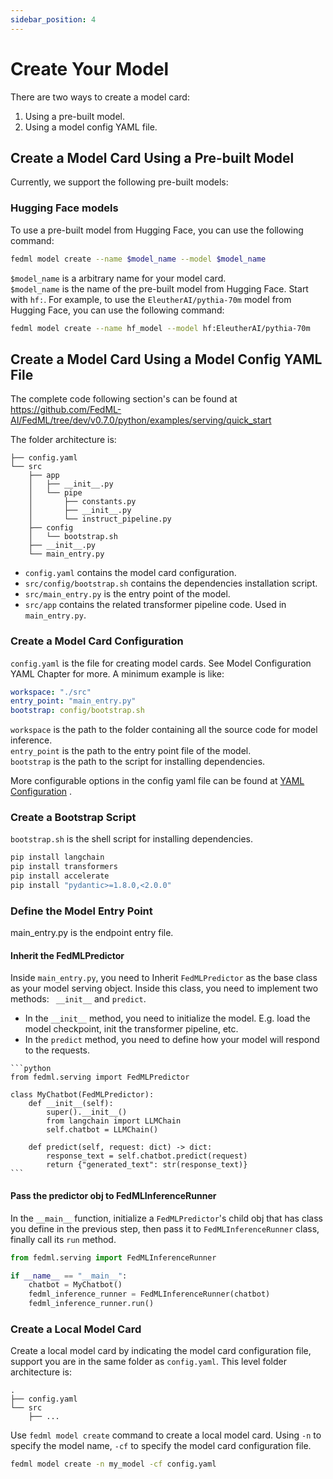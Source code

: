 ```yaml
---
sidebar_position: 4
---
```


# Create Your Model

There are two ways to create a model card: 
1. Using a pre-built model.
2. Using a model config YAML file.

## Create a Model Card Using a Pre-built Model
Currently, we support the following pre-built models:
### Hugging Face models
To use a pre-built model from Hugging Face, you can use the following command:
```bash
fedml model create --name $model_name --model $model_name
```
`$model_name` is a arbitrary name for your model card.  
`$model_name` is the name of the pre-built model from Hugging Face. Start with `hf:`.
For example, to use the `EleutherAI/pythia-70m` model from Hugging Face, you can use the following command:
```bash
fedml model create --name hf_model --model hf:EleutherAI/pythia-70m
```



## Create a Model Card Using a Model Config YAML File
The complete code following section's can be found at 
https://github.com/FedML-AI/FedML/tree/dev/v0.7.0/python/examples/serving/quick_start

The folder architecture is:
```
├── config.yaml
└── src
    ├── app
    │   ├── __init__.py
    │   └── pipe
    │       ├── constants.py
    │       ├── __init__.py
    │       └── instruct_pipeline.py
    ├── config
    │   └── bootstrap.sh
    ├── __init__.py
    └── main_entry.py
```
- `config.yaml` contains the model card configuration.
- `src/config/bootstrap.sh` contains the dependencies installation script.
- `src/main_entry.py` is the entry point of the model.
- `src/app` contains the related transformer pipeline code. Used in `main_entry.py`.

### Create a Model Card Configuration
`config.yaml` is the file for creating model cards. See Model Configuration YAML Chapter for more. 
A minimum example is like:
```yaml
workspace: "./src"
entry_point: "main_entry.py"
bootstrap: config/bootstrap.sh
```
`workspace` is the path to the folder containing all the source code for model inference.  
`entry_point` is the path to the entry point file of the model.  
`bootstrap` is the path to the script for installing dependencies.  

More configurable options in the config yaml file can be found at [YAML Configuration](yaml_ref.md) .

### Create a Bootstrap Script
`bootstrap.sh` is the shell script for installing dependencies.
```bash
pip install langchain
pip install transformers
pip install accelerate
pip install "pydantic>=1.8.0,<2.0.0"
```

### Define the Model Entry Point
main_entry.py is the endpoint entry file.
#### Inherit the FedMLPredictor
Inside `main_entry.py`, you need to Inherit `FedMLPredictor` as the base class as your model serving object. 
Inside this class, you need to implement two methods: ` __init__` and `predict`.  
   - In the `__init__` method, you need to initialize the model. E.g. load the model checkpoint, init the transformer
   pipeline, etc.
   - In the `predict` method, you need to define how your model will respond to the requests.

    ```python
    from fedml.serving import FedMLPredictor
    
    class MyChatbot(FedMLPredictor):               
        def __init__(self):
            super().__init__()
            from langchain import LLMChain 
            self.chatbot = LLMChain()
            
        def predict(self, request: dict) -> dict:
            response_text = self.chatbot.predict(request)
            return {"generated_text": str(response_text)}
    ```
#### Pass the predictor obj to FedMLInferenceRunner
In the `__main__` function, initialize a `FedMLPredictor`'s child obj that has class you define in the previous step, 
then pass it to `FedMLInferenceRunner` class, finally call its `run` method. 
```python
from fedml.serving import FedMLInferenceRunner

if __name__ == "__main__":
    chatbot = MyChatbot()
    fedml_inference_runner = FedMLInferenceRunner(chatbot)
    fedml_inference_runner.run()
```

### Create a Local Model Card
Create a local model card by indicating the model card configuration file, support you are in the same
folder as `config.yaml`. This level folder architecture is:
```
.
├── config.yaml
└── src
    ├── ...
```

Use `fedml model create` command to create a local model card. Using `-n` to specify the model name, 
`-cf` to specify the model card configuration file.
```bash
fedml model create -n my_model -cf config.yaml
```